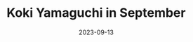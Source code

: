 ---
layout: sports_graphic
title: Koki Yamaguchi in September
description:
img: assets/sports_graphics/yamaguchi_september.png
tags: [npb, lotte marines]
date: 2023-09-13
---